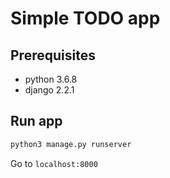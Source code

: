 # Simple TODO app

## Prerequisites

- python 3.6.8
- django 2.2.1

 ## Run app
 
 ```sh
 python3 manage.py runserver
 ```
 
 Go to `localhost:8000`
